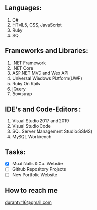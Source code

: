 ## Languages: 
1) C# 
2) HTML5, CSS, JavaScript
3) Ruby 
4) SQL

## Frameworks and Libraries:
1) .NET Framework
2) .NET Core 
3) ASP.NET MVC and Web API 
4) Universal Windows Platform(UWP) 
5) Ruby On Rails 
6) jQuery 
7) Bootstrap

## IDE's and Code-Editors :
1) Visual Studio 2017 and 2019
2) Visual Studio Code
3) SQL Server Management Studio(SSMS) 
4) MySQL Workbench 

## Tasks: 
  - [x] Mooi Nails & Co. Website
  - [ ] Github Repository Projects
  - [ ] New Portfolio Website

## How to reach me
durantvr16@gmail.com
